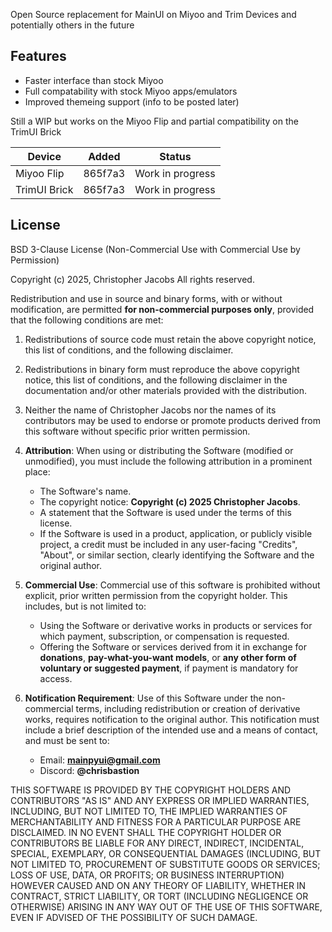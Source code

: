 Open Source replacement for MainUI on Miyoo and Trim Devices
and potentially others in the future

## Features
- Faster interface than stock Miyoo
- Full compatability with stock Miyoo apps/emulators
- Improved themeing support (info to be posted later)


Still a WIP but works on the Miyoo Flip and partial compatibility on the TrimUI Brick

| Device | Added | Status |
| -- | -- | -- |
| Miyoo Flip | 865f7a3 | Work in progress |
| TrimUI Brick | 865f7a3 | Work in progress |

## License

BSD 3-Clause License (Non-Commercial Use with Commercial Use by Permission)

Copyright (c) 2025, Christopher Jacobs
All rights reserved.

Redistribution and use in source and binary forms, with or without modification, are permitted **for non-commercial purposes only**, provided that the following conditions are met:

1. Redistributions of source code must retain the above copyright notice, this list of conditions, and the following disclaimer.

2. Redistributions in binary form must reproduce the above copyright notice, this list of conditions, and the following disclaimer in the documentation and/or other materials provided with the distribution.

3. Neither the name of Christopher Jacobs nor the names of its contributors may be used to endorse or promote products derived from this software without specific prior written permission.

4. **Attribution**: When using or distributing the Software (modified or unmodified), you must include the following attribution in a prominent place:
   - The Software's name.
   - The copyright notice: **Copyright (c) 2025 Christopher Jacobs**.
   - A statement that the Software is used under the terms of this license.
   - If the Software is used in a product, application, or publicly visible project, a credit must be included in any user-facing "Credits", "About", or similar section, clearly identifying the Software and the original author.

5. **Commercial Use**: Commercial use of this software is prohibited without explicit, prior written permission from the copyright holder. This includes, but is not limited to:
   - Using the Software or derivative works in products or services for which payment, subscription, or compensation is requested.
   - Offering the Software or services derived from it in exchange for **donations**, **pay-what-you-want models**, or **any other form of voluntary or suggested payment**, if payment is mandatory for access.

6. **Notification Requirement**: Use of this Software under the non-commercial terms, including redistribution or creation of derivative works, requires notification to the original author. This notification must include a brief description of the intended use and a means of contact, and must be sent to:

   - Email: **mainpyui@gmail.com**  
   - Discord: **@chrisbastion**

THIS SOFTWARE IS PROVIDED BY THE COPYRIGHT HOLDERS AND CONTRIBUTORS "AS IS" AND ANY EXPRESS OR IMPLIED WARRANTIES, INCLUDING, BUT NOT LIMITED TO, THE IMPLIED WARRANTIES OF MERCHANTABILITY AND FITNESS FOR A PARTICULAR PURPOSE ARE DISCLAIMED. IN NO EVENT SHALL THE COPYRIGHT HOLDER OR CONTRIBUTORS BE LIABLE FOR ANY DIRECT, INDIRECT, INCIDENTAL, SPECIAL, EXEMPLARY, OR CONSEQUENTIAL DAMAGES (INCLUDING, BUT NOT LIMITED TO, PROCUREMENT OF SUBSTITUTE GOODS OR SERVICES; LOSS OF USE, DATA, OR PROFITS; OR BUSINESS INTERRUPTION) HOWEVER CAUSED AND ON ANY THEORY OF LIABILITY, WHETHER IN CONTRACT, STRICT LIABILITY, OR TORT (INCLUDING NEGLIGENCE OR OTHERWISE) ARISING IN ANY WAY OUT OF THE USE OF THIS SOFTWARE, EVEN IF ADVISED OF THE POSSIBILITY OF SUCH DAMAGE.
